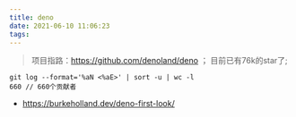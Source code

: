 ```yaml
---
title: deno
date: 2021-06-10 11:06:23
tags:
---
```

> 项目指路：https://github.com/denoland/deno ； 目前已有76k的star了;
```
git log --format='%aN <%aE>' | sort -u | wc -l    
660 // 660个贡献者
```
- https://burkeholland.dev/deno-first-look/